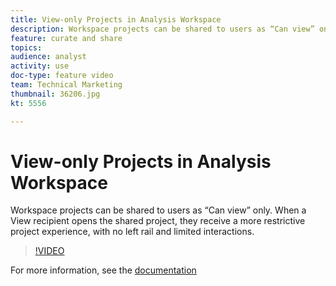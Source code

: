 ```yaml
---
title: View-only Projects in Analysis Workspace
description: Workspace projects can be shared to users as “Can view” only. When a View recipient opens the shared project, they receive a more restrictive project experience, with no left rail and limited interactions.
feature: curate and share
topics: 
audience: analyst
activity: use
doc-type: feature video
team: Technical Marketing
thumbnail: 36206.jpg
kt: 5556

---
```


# View-only Projects in Analysis Workspace

Workspace projects can be shared to users as “Can view” only. When a View recipient opens the shared project, they receive a more restrictive project experience, with no left rail and limited interactions.

>[!VIDEO](https://video.tv.adobe.com/v/36206/?quality=12&learn=on)

For more information, see the [documentation](https://docs.adobe.com/content/help/en/analytics/analyze/analysis-workspace/curate-share/view-only-projects.html)
